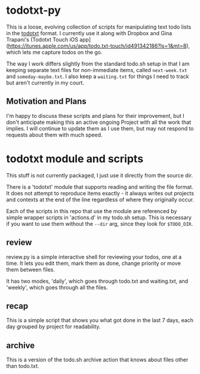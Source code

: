# todotxt-py

This is a loose, evolving collection of scripts for manipulating text todo lists in the [todotxt](http://todotxt.com) format.
I currently use it along with Dropbox and Gina Trapani's (Todotxt Touch iOS app](https://itunes.apple.com/us/app/todo.txt-touch/id491342186?ls=1&mt=8), which lets me capture todos on the go.

The way I work differs slightly from the standard todo.sh setup in that I am keeping separate text files for non-immediate items, called `next-week.txt` and `someday-maybe.txt`. I also keep a `waiting.txt` for things I need to track but aren't currently in my court.

## Motivation and Plans

I'm happy to discuss these scripts and plans for their improvement, but I don't anticipate making this an active ongoing Project with all the work that implies. I will continue to update them as I use them, but may not respond to requests about them with much speed.

# todotxt module and scripts

This stuff is not currently packaged, I just use it directly from the source dir.

There is a 'todotxt' module that supports reading and writing the file format. It does not attempt to reproduce items exactly - it always writes out projects and contexts at the end of the line regardless of where they originally occur.

Each of the scripts in this repo that use the module are referenced by simple wrapper scripts in 'actions.d' in my todo.sh setup. This is necessary if you want to use them without the `--dir` arg, since they look for `$TODO_DIR`.

## review

review.py is a simple interactive shell for reviewing your todos, one at a time. It lets you edit them, mark them as done, change priority or move them between files. 

It has two modes, 'daily', which goes through todo.txt and waiting.txt, and 'weekly', which goes through all the files.

## recap

This is a simple script that shows you what got done in the last 7 days, each day grouped by project for readability.

## archive

This is a version of the todo.sh archive action that knows about files other than todo.txt.




